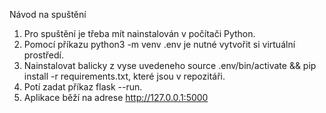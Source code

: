 Návod na spuštění

1) Pro spuštění je třeba mít nainstalován v počítači Python.
2) Pomocí příkazu python3 -m venv .env je nutné vytvořit si virtuální prostředí.
3) Nainstalovat balicky z vyse uvedeneho source .env/bin/activate && pip install -r requirements.txt, které jsou v repozitáři.
4) Potí zadat příkaz flask --run.
5) Aplikace běží na adrese http://127.0.0.1:5000

